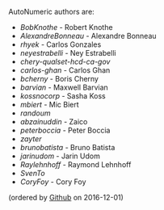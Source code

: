 AutoNumeric authors are:
- *BobKnothe* - Robert Knothe
- *AlexandreBonneau* - Alexandre Bonneau
- *rhyek* - Carlos Gonzales
- *neyestrabelli* - Ney Estrabelli
- *chery-qualset-hcd-ca-gov*
- *carlos-ghan* - Carlos Ghan
- *bcherny* - Boris Cherny
- *barvian* - Maxwell Barvian
- *kossnocorp* - Sasha Koss
- *mbiert* - Mic Biert
- *randoum*
- *abzainuddin* - Zaico
- *peterboccia* - Peter Boccia
- *zayter*
- *brunobatista* - Bruno Batista
- *jarinudom* - Jarin Udom
- *Raylehnhoff* - Raymond Lehnhoff
- *SvenTo*
- *CoryFoy* - Cory Foy

(ordered by [Github](https://github.com/BobKnothe/autoNumeric/graphs/contributors) on 2016-12-01)